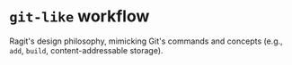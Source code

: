 # `git-like` workflow

Ragit's design philosophy, mimicking Git's commands and concepts (e.g., `add`, `build`, content-addressable storage).